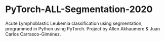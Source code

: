 # PyTorch-ALL-Segmentation-2020
Acute Lymphoblastic Leukemia classification using segmentation, programmed in Python using PyTorch. Project by Allen Akhaumere &amp; Juan Carlos Carrasco-Giménez.
